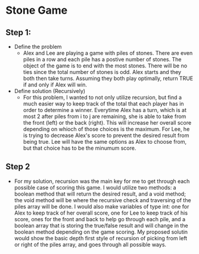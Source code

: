 # Stone Game
## Step 1: 
  - Define the problem 
    - Alex and Lee are playing a game with piles of stones. There are even piles in a row and each pile has a postive number of stones. 
The object of the game is to end with the most stones. There will be no ties since the total number of stones is odd. Alex starts and they both then take turns.
Assuming they both play optimally, return TRUE if and only if Alex will win.
  - Define solution (Recursively)
    - For this problem, I wanted to not only utilize recursion, but find a much easier way to keep track of the total that each player has in order to determine a winner.
    Everytime Alex has a turn, which is at most 2 after piles from i to j are remaining, she is able to take from the front (left) or the back (right).
    This will increase her overall score depending on whioch of those choices is the maximum. For Lee, he is trying to decrease Alex's score to prevent the desired result from being true.
    Lee will have the same options as Alex to choose from, but that choice has to be the minumum score.
## Step 2
  - For my solution, recursion was the main key for me to get through each possible case of scoring this game. I would utilize two methods: a boolean method that will return the desired result,
  and a void method; the void method will be where the recursive check and traversing of the piles array will be done. 
  I would also make variables of type int: one for Alex to keep track of her overall score, one for Lee to keep track of his score, ones for the front and back to help go through each pile,
  and a boolean array that is storing the true/false result and will change in the boolean method depending on the game scoring. My proposed solutin would show the basic depth first style of recursion of picking from left or right of the piles array, and goes through all possible ways.
